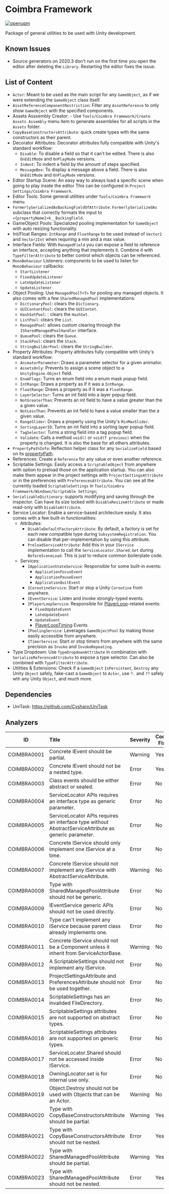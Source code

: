 # Coimbra Framework

[![openupm](https://img.shields.io/npm/v/com.coimbrastudios.core?label=openupm&registry_uri=https://package.openupm.com)](https://openupm.com/packages/com.coimbrastudios.core/)

Package of general utilities to be used with Unity development.

## Known Issues

- Source generators on 2020.3 don't run on the first time you open the editor after deleting the `Library`. Restarting the editor fixes the issue.

## List of Content

- `Actor`: Meant to be used as the main script for any `GameObject`, as if we were extending the `GameObject` class itself.
- `AssetReferenceComponentRestriction`: Filter any `AssetReference` to only show `GameObject` with the specified components.
- Assets Asssembly Creator: - Use `Tools/Coimbra Framework/Create Assets Assembly` menu item to generate assemblies for all scripts in the `Assets` folder.
- `CopyBaseConstructorsAttribute`: quick create types with the same constructors as their parent.
- Decorator Attributes: Decorator attributes fully compatible with Unity's standard workflow:
    - `Disable`: To disable a field so that it can't be edited. There is also `OnEditMode` and `OnPlayMode` versions.
    - `Indent`: To indent a field by the amount of steps specified.
    - `MessageBox`: To display a message above a field. There is also `OnEditMode` and `OnPlayMode` versions.
- Editor Startup Scene: An easy way to always load a specific scene when going to play inside the editor This can be configured in `Project Settings/Coimbra Framework`.
- Editor Tools: Some general utilities under `Tools/Coimbra Framework` menu.
- `FormerlySerializedAsBackingFieldOfAttribute`: `FormerlySerializedAs` subclass that correctly formats the input to `<{propertyName}>k__BackingField`.
- GameObject Pools: Specialized pooling implementation for `GameObject` with auto resizing functionality.
- Int/Float Ranges: `IntRange` and `FloatRange` to be used instead of `Vector2` and `Vector2Int` when requiring a min and a max value.
- Interface Fields: With `ManagedField` you can expose a field to reference an interface, accepting anything that implements it. Combine it with `TypeFilterAttribute` to better control which objects can be referenced.
- `MonoBehaviour` Listeners: components to be used to listen for `MonoBehaviour` callbacks:
    - `StartListener`
    - `FixedUpdateListener`
    - `LateUpdateListener`
    - `UpdateListener`
- Object Pooling: Use `ManagedPoolT<T>` for pooling any managed objects. It also comes with a few `SharedManagedPool` implementations:
    - `DictionaryPool`: clears the `Dictionary`.
    - `GUIContentPool`: clears the `GUIContet`.
    - `HashSetPool`: : clears the `HashSet`.
    - `ListPool`: clears the `List`.
    - `ManagedPool`: allows custom clearing through the `ISharedManagedPoolHandler` interface.
    - `QueuePool`: clears the `Queue`.
    - `StackPool`: clears the `Stack`.
    - `StringBuilderPool`: clears the `StringBuilder`.
- Property Attributes: Property attributes fully compatible with Unity's standard workflow:
    - `AnimatorParameter`: Draws a parameter selector for a given animator.
    - `AssetsOnly`: Prevents to assign a scene object to a `UnityEngine.Object` field.
    - `EnumFlags`: Turns an enum field into a enum mask popup field.
    - `IntRange`: Draws a property as if it was a `IntRange`.
    - `FloatRange`: Draws a property as if it was a `FloatRange`.
    - `LayerSelector`: Turns an int field into a layer popup field.
    - `NotGreaterThan`: Prevents an int field to have a value greater than the a given value.
    - `NotLessThan`: Prevents an int field to have a value smaller than the a given value.
    - `RangeSlider`: Draws a property using the Unity's `MinMaxSlider`.
    - `SortingLayerID`: Turns an int field into a sorting layer popup field.
    - `TagSelector`: Turns a string field into a tag popup field.
    - `Validate`: Calls a method `void()` or `void(T previous)` when the property is changed. It is also the base for all others attributes.
- `PropertyPathInfo`: Reflection helper class for any `SerializeField` based on its [propertyPath](https://docs.unity3d.com/ScriptReference/SerializedProperty-propertyPath.html).
- References: Create a `Reference` for any value or even another reference.
- Scriptable Settings: Easily access a `ScriptableObject` from anywhere with option to preload those on the application startup. You can also make them appear in the project settings with `ProjectSettingsAttribute` or in the preferences
  with `PreferencesAttribute`. You can see all the currently loaded `ScriptableSettings` in `Tools/Coimbra Framework/Windows/Scriptable Settings`;
- `SerializableDictionary`: supports modifying and saving through the inspector. Can have its size locked with `DisableResizeAttribute` or made read-only with `DisableAttribute`.
- Service Locator: Enable a service-based architecture easily. It also comes with a few built-in functionalities:
    - Attributes:
        - `DisableDefaultFactoryAttribute`: By default, a factory is set for each new compatible type during `SubsystemRegistration`. You can disable that per-implementation by using this attribute.
        - `PreloadServiceAttribute`: Add this in your `IService` implementation to call the `ServiceLocator.Shared.Get` during `BeforeSceneLoad`. This is just to reduce common boilerplate code.
    - Services:
        - `IApplicationStateService`: Responsible for some built-in events:
            - `ApplicationFocusEvent`
            - `ApplicationPauseEvent`
            - `ApplicationQuitEvent`
        - `ICoroutineService`: Start or stop a Unity `Coroutine` from anywhere.
        - `IEventService`: Listen and invoke strongly-typed events.
        - `IPlayerLoopService`: Responsible for [PlayerLoop](https://docs.unity3d.com/ScriptReference/LowLevel.PlayerLoop.html)-related events:
            - `FixedUpdateEvent`
            - `LateUpdateEvent`
            - `UpdateEvent`
            - [PlayerLoopTiming](https://github.com/Cysharp/UniTask#playerloop) Events
        - `IPoolingService`: Leverages `GameObjectPool` by making those easily accessible from anywhere.
        - `ITimerService`: Start or stop timers from anywhere with the same precision as `Invoke` and `InvokeRepeating`.
- Type Dropdown: Use `TypeDropdownAttribute` in combination with `SerializeReferenceAttribute` to expose a type selector. Can also be combined with `TypeFilterAttribute`.
- Utilities & Extensions: Check if a `GameObject` `IsPersistent`, `Destroy` any Unity `Object` safely, fake-cast a `GameObject` to `Actor`, use `?.` and `??` safely wth any Unity `Object`, and much more.

## Dependencies

- UniTask: https://github.com/Cysharp/UniTask

## Analyzers

| ID          | Title                                                                                                 | Severity | Code Fix |
|-------------|:------------------------------------------------------------------------------------------------------|----------|----------|
| COIMBRA0001 | Concrete IEvent should be partial.                                                                    | Warning  | Yes      |
| COIMBRA0002 | Concrete IEvent should not be a nested type.                                                          | Error    | Yes      |
| COIMBRA0003 | Class events should be either abstract or sealed.                                                     | Error    | No       |
| COIMBRA0004 | ServiceLocator APIs requires an interface type as generic parameter.                                  | Error    | No       |
| COIMBRA0005 | ServiceLocator APIs requires an interface type without AbstractServiceAttribute as generic parameter. | Error    | No       |
| COIMBRA0006 | Concrete IService should only implement one IService at a time.                                       | Error    | No       |
| COIMBRA0007 | Concrete IService should not implement any IService with AbstractServiceAttribute.                    | Warning  | No       |
| COIMBRA0008 | Type with SharedManagedPoolAttribute should not be generic.                                           | Error    | No       |
| COIMBRA0009 | IEventService generic APIs should not be used directly.                                               | Error    | No       |
| COIMBRA0010 | Type can't implement any IService because parent class already implements one.                        | Error    | No       |
| COIMBRA0011 | Concrete IService should not be a Component unless it inherit from ServiceActorBase.                  | Warning  | No       |
| COIMBRA0012 | A ScriptableSettings should not implement any IService.                                               | Error    | No       |
| COIMBRA0013 | ProjectSettingsAttribute and PreferencesAttribute should not be used together.                        | Error    | No       |
| COIMBRA0014 | ScriptableSettings has an invalided FileDirectory.                                                    | Error    | No       |
| COIMBRA0015 | ScriptableSettings attributes are not supported on abstract types.                                    | Error    | No       |
| COIMBRA0016 | ScriptableSettings attributes are not supported on generic types.                                     | Error    | No       |
| COIMBRA0017 | ServiceLocator.Shared should not be accessed inside IService.                                         | Error    | No       |
| COIMBRA0018 | OwningLocator.set is for internal use only.                                                           | Error    | No       |
| COIMBRA0019 | Object.Destroy should not be used with Objects that can be an Actor.                                  | Warning  | No       |
| COIMBRA0020 | Type with CopyBaseConstructorsAttribute should be partial.                                            | Warning  | Yes      |
| COIMBRA0021 | Type with CopyBaseConstructorsAttribute should not be nested.                                         | Error    | Yes      |
| COIMBRA0022 | Type with SharedManagedPoolAttribute should be partial.                                               | Warning  | Yes      |
| COIMBRA0023 | Type with SharedManagedPoolAttribute should not be nested.                                            | Error    | Yes      |
